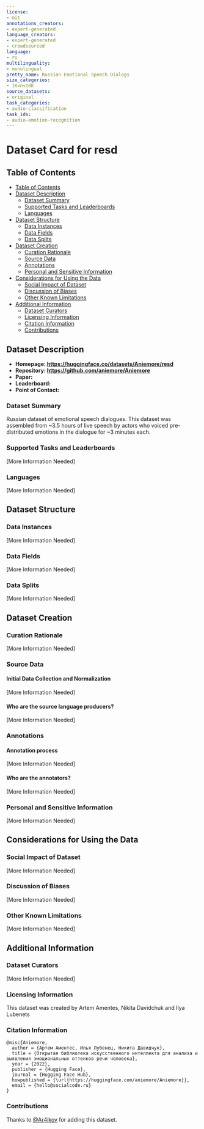 ```yaml
---
license: 
- mit
annotations_creators:
- expert-generated
language_creators:
- expert-generated
- crowdsourced
language:
- ru
multilinguality:
- monolingual
pretty_name: Russian Emotional Speech Dialogs
size_categories:
- 1K<n<10K
source_datasets:
- original
task_categories:
- audio-classification
task_ids:
- audio-emotion-recognition
---
```


# Dataset Card for resd

## Table of Contents
- [Table of Contents](#table-of-contents)
- [Dataset Description](#dataset-description)
  - [Dataset Summary](#dataset-summary)
  - [Supported Tasks and Leaderboards](#supported-tasks-and-leaderboards)
  - [Languages](#languages)
- [Dataset Structure](#dataset-structure)
  - [Data Instances](#data-instances)
  - [Data Fields](#data-fields)
  - [Data Splits](#data-splits)
- [Dataset Creation](#dataset-creation)
  - [Curation Rationale](#curation-rationale)
  - [Source Data](#source-data)
  - [Annotations](#annotations)
  - [Personal and Sensitive Information](#personal-and-sensitive-information)
- [Considerations for Using the Data](#considerations-for-using-the-data)
  - [Social Impact of Dataset](#social-impact-of-dataset)
  - [Discussion of Biases](#discussion-of-biases)
  - [Other Known Limitations](#other-known-limitations)
- [Additional Information](#additional-information)
  - [Dataset Curators](#dataset-curators)
  - [Licensing Information](#licensing-information)
  - [Citation Information](#citation-information)
  - [Contributions](#contributions)

## Dataset Description

- **Homepage: https://huggingface.co/datasets/Aniemore/resd**
- **Repository: https://github.com/aniemore/Aniemore**
- **Paper:**
- **Leaderboard:**
- **Point of Contact:**

### Dataset Summary

Russian dataset of emotional speech dialogues. This dataset was assembled from ~3.5 hours of live speech by actors who voiced pre-distributed emotions in the dialogue for ~3 minutes each.

### Supported Tasks and Leaderboards

[More Information Needed]

### Languages

[More Information Needed]

## Dataset Structure

### Data Instances

[More Information Needed]

### Data Fields

[More Information Needed]

### Data Splits

[More Information Needed]

## Dataset Creation

### Curation Rationale

[More Information Needed]

### Source Data

#### Initial Data Collection and Normalization

[More Information Needed]

#### Who are the source language producers?

[More Information Needed]

### Annotations

#### Annotation process

[More Information Needed]

#### Who are the annotators?

[More Information Needed]

### Personal and Sensitive Information

[More Information Needed]

## Considerations for Using the Data

### Social Impact of Dataset

[More Information Needed]

### Discussion of Biases

[More Information Needed]

### Other Known Limitations

[More Information Needed]

## Additional Information

### Dataset Curators

[More Information Needed]

### Licensing Information

This dataset was created by Artem Amentes, Nikita Davidchuk and Ilya Lubenets

### Citation Information

```
@misc{Aniemore,
  author = {Артем Аментес, Илья Лубенец, Никита Давидчук},
  title = {Открытая библиотека искусственного интеллекта для анализа и выявления эмоциональных оттенков речи человека},
  year = {2022},
  publisher = {Hugging Face},
  journal = {Hugging Face Hub},
  howpublished = {\url{https://huggingface.com/aniemore/Aniemore}},
  email = {hello@socialcode.ru}
}
```

### Contributions

Thanks to [@Ar4ikov](https://github.com/Ar4ikov) for adding this dataset.
